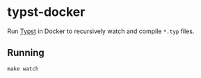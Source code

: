 # typst-docker

Run [Typst](https://github.com/typst/typst) in Docker to recursively watch and compile `*.typ` files.

## Running
```
make watch
```
